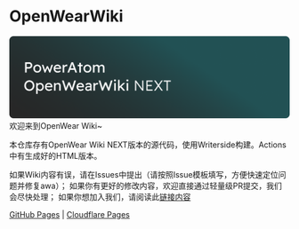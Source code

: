 # OpenWearWiki
![](./banner_next.png)
欢迎来到OpenWear Wiki~

本仓库存有OpenWear Wiki NEXT版本的源代码，使用Writerside构建。Actions中有生成好的HTML版本。

如果Wiki内容有误，请在Issues中提出（请按照Issue模板填写，方便快速定位问题并修复awa）；
如果你有更好的修改内容，欢迎直接通过轻量级PR提交，我们会尽快处理；
如果你想加入我们，请阅读此[链接内容](https://www.projcora.club/OpenWearWiki/readme-new.html#readme-connect)

[GitHub Pages](https://www.projcora.club/OpenWearWiki) | [Cloudflare Pages](https://oww.projcora.club)